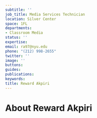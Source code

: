 ```yaml
---
subtitle: ''
job_title: Media Services Technician
location: Silver Center
space: 1FL
departments:
- Classroom Media
status: ''
expertise: 
email: ra97@nyu.edu
phone: "(212) 998-2655"
twitter: ''
image: ''
buttons: 
guides: 
publications: 
keywords: 
title: Reward Akpiri
---
```


# About Reward Akpiri